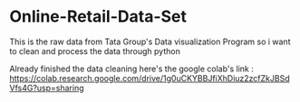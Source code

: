# Online-Retail-Data-Set
This is the raw data from Tata Group's Data visualization Program so i want to clean and process the data through python

Already finished the data cleaning here's the google colab's link : https://colab.research.google.com/drive/1g0uCKYBBJfiXhDiuz2zcfZkJBSdVfs4G?usp=sharing
